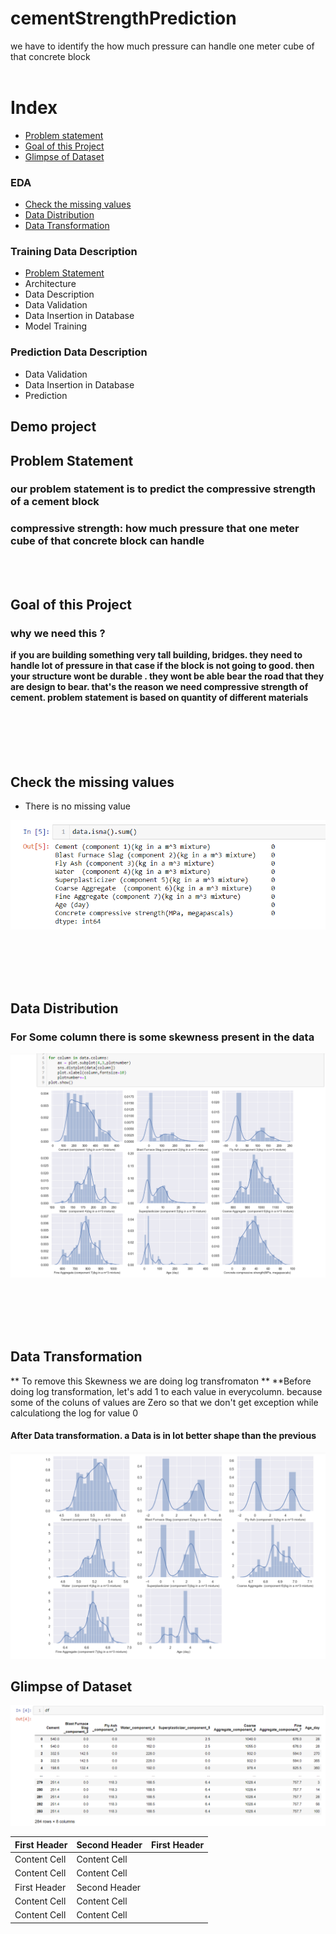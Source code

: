 # cementStrengthPrediction
we have to identify the how much pressure can handle one meter cube of that concrete block
<br><br>

# Index

* [Problem statement](#problem-statement)
* [Goal of this Project](#goal-of-this-Project)
* [Glimpse of Dataset](#glimpse-of-Dataset)

### EDA
* [Check the missing values](#Check-the-missing-values)
* [Data Distribution](#data-distribution)
* [Data Transformation](#data-transformation)




### Training Data Description
* [Problem Statement](#problem-statement)
* Architecture
* Data Description
* Data Validation 
* Data Insertion in Database
* Model Training 

### Prediction Data Description
* Data Validation  
* Data Insertion in Database 
* Prediction 


## Demo project

## Problem Statement
### our problem statement is to predict the compressive strength of a cement block

### compressive strength: **how much pressure that one meter cube of that concrete block can handle**
<br>
<br>


## Goal of this Project
### why we need this ?
**if you are building something very tall building, bridges. they need to handle lot of pressure
	in that case if the block is not going to good. then your structure wont be durable . they wont be able
bear the road that they are design to bear. that's the reason we need compressive strength of cement.
  problem statement is based on quantity of different materials**
<br>
<br>
<br>
<br>
<br>
<br>
  
  
  
  
  



## Check the missing values

* There is no missing value
  <p align="center">
<img src="https://github.com/rahulk15/images/blob/main/cement%20missing%20values.png" alt="command">
</p>
<br>
<br>
<br>
<br>

## Data Distribution

### For Some column there is some skewness present in the data
  <p align="center">
<img src="https://github.com/rahulk15/images/blob/main/cement%20Data%20Dirsibution.png" alt="command">
</p>
<br>
<br>
<br>
<br>

## Data Transformation
** To remove this Skewness we are doing log transfromaton **
**Before doing log transformation, let's add 1 to each value in everycolumn. because some of the coluns of values are Zero so that we don't get exception while calculationg the log for value 0
<br>
#### After Data transformation. a Data is in lot better shape than the previous
<p align="center">
<img src="https://github.com/rahulk15/images/blob/main/log%20transfromation.png" alt="command">
</p>















## Glimpse of Dataset
  <p align="center">
<img src="https://github.com/rahulk15/images/blob/main/Screenshot%202021-04-16%20223124.png" alt="command">
</p>


| First Header  | Second Header | First Header  |
| ------------- | ------------- | ------------- |
| Content Cell  | Content Cell  |		|
| Content Cell  | Content Cell  |		|
| First Header  | Second Header |		|
| Content Cell  | Content Cell  |		|
| Content Cell  | Content Cell  |		|

